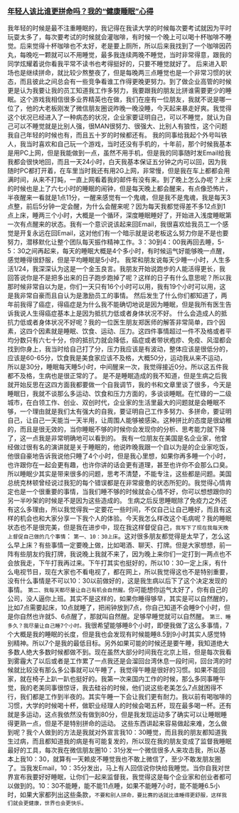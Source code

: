 ### [年轻人该比谁更拼命吗？我的“健康睡眠”心得](http://blog.sina.com.cn/s/blog_475b3d560102w9k8.html)

我年轻的时候是最不注重睡眠的，我记得在我读大学的时候每次要考试就因为平时玩耍太多了，每次要考试的时候就会灌咖啡，有时候一个晚上可以喝十杯咖啡不睡觉。后来觉得十杯咖啡也不太好，老是要上厕所，所以后来我找到了一个咖啡因药丸，每晚吃一颗就可以不用睡觉，最多我连续两晚不睡觉，当时非常得意，跟我的同学炫耀着说你看我平常不读书也考得挺好的，只要不睡觉就好了。
后来进入职场也是继续拼命，就比较少熬整夜了，但是每晚两三点睡觉也是一个非常习惯的状态，而且彼此之间总会有一些竞争看谁工作得更晚更努力。到了做企业高管的时候更是认为我要让我的员工知道我工作多努力，我要跟我的朋友比拼谁需要更少的睡眠。这个游戏我相信很多业界精英也在做，我们在座有一位朋友，我就不说是哪一位了，他的大老板刚发了微信朋友圈说昨晚一晚没睡，今天起来暴走好爽。我觉得这个状况已经进入了一种病态的状况，企业家要证明自己，可以不睡觉，就认为自己可以不睡觉就是比别人强，很MAN很努力、很强大、比别人有狼性，这个问题我自己年轻的时候也有，而且五十岁的时候都还有。
我的同事给我起个外号叫铁人，我当时喜欢和自己玩一个游戏，当时还没有手机的，十年前，那个时候我基本是用PC上网，但是我能做到一点，虽然不用手机，但是我的同事随时发Email给我我都会很快地回，而且一天24小时，白天我基本保证五分钟之内可以回，因为我随时PC都打开着，在车里当时我还有用2G上网，非常慢，但是我在车上都都会用满时间，从来不打盹，一直上网看着我的邮件有没有来。到了晚上怎么办呢？上床的时候也是上了六七小时的睡眠的闹钟，但是每天晚上都会醒来，有点像恐怖片，半夜醒来一看就是1点11分，一醒来感觉有一个鬼魂，但是我不是鬼魂，我是每天3点整，前后5分钟一定会醒，为什么会醒来呢？因为每天我都觉得差不多12点到1点上床，睡两三个小时，大概是一个循环，深度睡眠睡好了，开始进入浅度睡眠第一次有点醒来的状态。我有一个意识说该起来回Email，我很喜欢给我员工一个感觉是开复永远在回Email，这对他们有一个暗示就是说老板这么努力你是不是也要努力，潜移默化让整个团队每天振作精神工作。3：30到4：00我再回去睡，5-5：30之间再起来，每天的睡眠大概是4个多小时，有时候运气好能够晚一点醒，感觉睡得很舒服，但是平均睡眠是5小时。
我常和朋友说每天少睡一小时，人生多活1/24，我深深认为这是一个金玉良言。我朋友开始说跑步的人能活得更长，我回答说你是不是把多出来的日子跑步跑掉了呢？这样的日子有什么意思呢？所以我那时候非常自以为是，你们一天只有16个小时可以用，我有19个小时可以用，这是我非常自豪而且自认为是激励员工的事情。
然后发生了什么你们都知道了，两年前我得了癌症，得癌症是为什么我不能确切地说是因为睡眠，但是我所有医生告诉我说人生得癌症基本上是因为抵抗力低或者身体状况不好。
什么会造成人的抵抗力低或者身体状况不好呢？我的一位医生朋友郑医师的解答非常简单，四个因素，这四个因素就是睡眠、饮食、运动、压力。这四件事情超过一件不及格或者平均分数只有六七十分，你的抵抗力就会降低，癌症或者带状疱疹、免疫、风湿都会找到你身上，我当时给自己打了分，压力我应该是有波动，整体应该是很低分的，应该是60-65分，饮食我是美食家应该不及格，大概50分，运动我从来不运动，所以是30分，睡眠每天睡5小时，中间醒来一次，我觉得接近0分。所以这五件我都不及格，生病也是很正常的了。
是不是睡眠造成的我不知道，但是生病之后我就开始反思在这四方面我都要做一个自我调节，我的书和文章里谈了很多，今天是睡眠日，我就不谈那么多运动、饮食和压力方面的，多谈谈睡眠。在忙碌的一二级城市，在白领工作、创业、双创时代，企业家的生活里最大的问题就是会睡眠不够，一个理由就是我们太有强大的自我，要证明自己工作多努力、多拼命，要证明自己，让自己一天能当一天半用，让周围人能够被感染。这种拼比的态度是很幼稚的，而且是很无效的，当你睡眠不够的时候你会发现你的分析、思考能力就下降了，这一点我是非常明确地可以看到的。
我有一位朋友在美国是名企业家，他曾经做过很有名的演讲就是关于睡眠的，他说昨晚我跟一个自以为是的企业家吃饭，他很自豪地告诉我说他只睡了4个小时，但是我心里想，如果你再多睡一个小时，也许跟你在一起会更有趣，也许你讲的话会更有道理，甚至也许你不会那么口臭。所以睡眠少其实是带来很多的问题，思考不清楚，不能专注，这些都是问题。美国总统克林顿曾经说过我犯的每个错误都是在非常疲惫的状态所犯的。我觉得心情肯定也是一个很重要的事情，当我们睡不够的时候就会心情不好，你可以想想跟你的另一半吵架的时候是不是因为这些造成的。
生病之后反思睡眠除了免疫力之外还有这么多理由，所以我觉得我一定要花一些时间，不仅自己让自己睡好，而且有这样的机会也和大家分享一下我个人的体验。今天我怎么样改这个毛病呢？我的睡眠状态也不是很完美，但是我在进步中，现在我这样督促自己，`我写下了现在我每天晚上督促自己做的几个事情`：
`第一、10：30上床`。这对很多朋友都觉得是太早了，怎么这么早上床？有些事情一定要晚上做，比如喝酒、聊天、打牌。但是大家想想，前一阵有些朋友约我打牌，我说晚上我就不来了，因为晚上来你们一定打到一两点也不会放我走，下午打我再过来。下午打其实也挺好的，所以10：30一定上床，有什么电视节目，现在大家也不看电视了，都在网上，所以我觉得这也不是特别重要，没有什么事情是不可以10：30以前做好的，这是我生病以后下了这个决定发现的事情。
`第二、我每天都尽量让自己有机会自然醒。`你可能想你运气太好了，你有自己的公司，没人逼你上班。其实不是这样的，如果你睡得够早，其实是可以自然醒的，比如7点需要起床，10点就睡了，把闹钟放到7点，你自己知道不会睡9个小时，但是你自然也许就5、6点醒了，那就叫自然醒。足够早睡觉就可以自然醒。
`第三、睡多久？我尽量让自己睡7个小时。`我很希望能够睡8个小时，即便我做了这么多事情，7个大概是我的睡眠的长度，但是我也会发现有时候能睡8.5到9小时其实人感觉特别精神。所以7个是我的最低目标。另外如果可能的时候还是要午睡，我知道绝大多数人绝大多数时候都做不到。现在虽然大部分时间我在北京上班，但是每次我看到雾霾大了以后或者是工作累了一点我还是会溜回台湾休息一段时间，回台湾的时候就比较没有那么多公事就可以午睡了，我觉得午睡是很好的习惯。如果不能回家，就在椅子上趴一趴也挺好的。我第一次来国内工作的时候，那么多同事睡午觉，我的老美同事很惊讶，我去硅谷的时候，他们说这些老美怎么7点就困得不行，我们都是工作到半夜的。其实午睡一下会让我们更有耐力。我以前有喝咖啡的习惯，大学的时候喝十杯，做职业经理人的时候会喝五杯，现在最多喝一杯。还有就是多运动，这点我依然没有做到80分，但是我发现运动多了确实可以让睡眠睡得更熟一点，但是不是特别拼命的运动。
这些东西讲起来容易做起来难，怎么做到呢？我个人做到的方法是我就对外宣言我10：30睡觉，而且我的朋友都知道我生过病，而且都知道我的病是有可能复发的，所以现在我的朋友变成了监督我睡眠最好的工具，每次我在微信朋友圈10：31分发一个微信很多人来攻击我，所以基本上我10：30，就算有一天赖皮不睡觉我也不敢上微信了，至少不敢发朋友圈了。当我发Email，10：35分发出，马上有人回信说你快给我睡觉。当你自我对世界宣布我要好好睡眠，让你们一起来监督我，我觉得这是每个企业家和创业者都可以做到的。10：30不能睡，能不能11点睡，如果不能睡7小时，能不能睡6.5小时，如果大家都列出这些条款，`不要和别人拼命，要比赛的话就比谁睡得更舒服，这样我们就会更健康，世界也会更快乐。`
